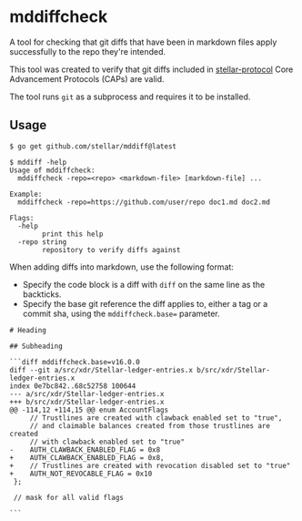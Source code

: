 # mddiffcheck
A tool for checking that git diffs that have been in markdown files apply successfully to the repo they're intended.

This tool was created to verify that git diffs included in [stellar-protocol] Core Advancement Protocols (CAPs) are valid.

The tool runs `git` as a subprocess and requires it to be installed.

[stellar-protocol]: https://github.com/stellar/stellar-protocol

## Usage

```
$ go get github.com/stellar/mddiff@latest
```

```
$ mddiff -help
Usage of mddiffcheck:
  mddiffcheck -repo=<repo> <markdown-file> [markdown-file] ...

Example:
  mddiffcheck -repo=https://github.com/user/repo doc1.md doc2.md

Flags:
  -help
        print this help
  -repo string
        repository to verify diffs against
```

When adding diffs into markdown, use the following format:

- Specify the code block is a diff with `diff` on the same line as the backticks.
- Specify the base git reference the diff applies to, either a tag or a commit sha, using the `mddiffcheck.base=` parameter.

````
# Heading

## Subheading

```diff mddiffcheck.base=v16.0.0
diff --git a/src/xdr/Stellar-ledger-entries.x b/src/xdr/Stellar-ledger-entries.x
index 0e7bc842..68c52758 100644
--- a/src/xdr/Stellar-ledger-entries.x
+++ b/src/xdr/Stellar-ledger-entries.x
@@ -114,12 +114,15 @@ enum AccountFlags
     // Trustlines are created with clawback enabled set to "true",
     // and claimable balances created from those trustlines are created
     // with clawback enabled set to "true"
-    AUTH_CLAWBACK_ENABLED_FLAG = 0x8
+    AUTH_CLAWBACK_ENABLED_FLAG = 0x8,
+    // Trustlines are created with revocation disabled set to "true"
+    AUTH_NOT_REVOCABLE_FLAG = 0x10
 };
 
 // mask for all valid flags

```

````

